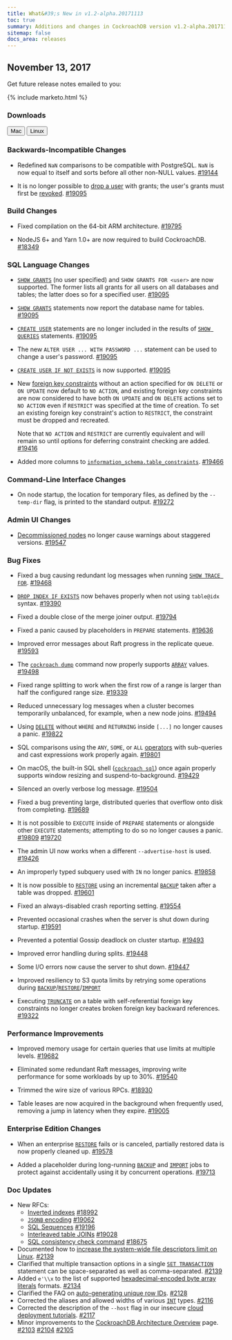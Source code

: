 ```yaml
---
title: What&#39;s New in v1.2-alpha.20171113
toc: true
summary: Additions and changes in CockroachDB version v1.2-alpha.20171113
sitemap: false
docs_area: releases 
---
```


## November 13, 2017

Get future release notes emailed to you:

{% include marketo.html %}

### Downloads

<div id="os-tabs" class="clearfix os-tabs_button-outline-primary">
    <a href="https://binaries.cockroachdb.com/cockroach-v1.2-alpha.20171113.darwin-10.9-amd64.tgz"><button id="mac" data-eventcategory="mac-binary-release-notes">Mac</button></a>
    <a href="https://binaries.cockroachdb.com/cockroach-v1.2-alpha.20171113.linux-amd64.tgz"><button id="linux" data-eventcategory="linux-binary-release-notes">Linux</button></a>
</div>

### Backwards-Incompatible Changes

- Redefined `NaN` comparisons to be compatible with PostgreSQL. `NaN` is now equal to itself and sorts before all other non-NULL values. [#19144](https://github.com/cockroachdb/cockroach/pull/19144)

- It is no longer possible to [drop a user](../v2.0/drop-user.html) with grants; the user's grants must first be [revoked](../v2.0/revoke.html). [#19095](https://github.com/cockroachdb/cockroach/pull/19095)

### Build Changes

- Fixed compilation on the 64-bit ARM architecture. [#19795](https://github.com/cockroachdb/cockroach/pull/19795)

- NodeJS 6+ and Yarn 1.0+ are now required to build CockroachDB. [#18349](https://github.com/cockroachdb/cockroach/pull/18349)

### SQL Language Changes

- [`SHOW GRANTS`](../v2.0/show-grants.html) (no user specified) and `SHOW GRANTS FOR <user>` are now supported. The former lists all grants for all users on all databases and tables; the latter does so for a specified user. [#19095](https://github.com/cockroachdb/cockroach/pull/19095)

- [`SHOW GRANTS`](../v2.0/show-grants.html) statements now report the database name for tables. [#19095](https://github.com/cockroachdb/cockroach/pull/19095)

- [`CREATE USER`](../v2.0/create-user.html) statements are no longer included in the results of [`SHOW QUERIES`](../v2.0/show-queries.html) statements. [#19095](https://github.com/cockroachdb/cockroach/pull/19095)

- The new `ALTER USER ... WITH PASSWORD ...` statement can be used to change a user's password. [#19095](https://github.com/cockroachdb/cockroach/pull/19095)

- [`CREATE USER IF NOT EXISTS`](../v2.0/create-user.html) is now supported. [#19095](https://github.com/cockroachdb/cockroach/pull/19095)

- New [foreign key constraints](../v2.0/foreign-key.html) without an action specified for `ON DELETE` or `ON UPDATE` now default to `NO ACTION`, and existing foreign key constraints are now considered to have both `ON UPDATE` and `ON DELETE` actions set to `NO ACTION` even if `RESTRICT` was specified at the time of creation. To set an existing foreign key constraint's action to `RESTRICT`, the constraint must be dropped and recreated.

    Note that `NO ACTION` and `RESTRICT` are currently equivalent and will remain so until options for deferring constraint checking are added. [#19416](https://github.com/cockroachdb/cockroach/pull/19416)

- Added more columns to [`information_schema.table_constraints`](../v2.0/information-schema.html#table_constraints). [#19466](https://github.com/cockroachdb/cockroach/pull/19466)

### Command-Line Interface Changes

- On node startup, the location for temporary files, as defined by the `--temp-dir` flag, is printed to the standard output. [#19272](https://github.com/cockroachdb/cockroach/pull/19272)

### Admin UI Changes

- [Decommissioned nodes](../v2.0/remove-nodes.html) no longer cause warnings about staggered versions. [#19547](https://github.com/cockroachdb/cockroach/pull/19547)

### Bug Fixes

- Fixed a bug causing redundant log messages when running [`SHOW TRACE FOR`](../v2.0/show-trace.html). [#19468](https://github.com/cockroachdb/cockroach/pull/19468)

- [`DROP INDEX IF EXISTS`](../v2.0/drop-index.html) now behaves properly when not using `table@idx` syntax. [#19390](https://github.com/cockroachdb/cockroach/pull/19390)

- Fixed a double close of the merge joiner output. [#19794](https://github.com/cockroachdb/cockroach/pull/19794)

- Fixed a panic caused by placeholders in `PREPARE` statements. [#19636](https://github.com/cockroachdb/cockroach/pull/19636)

- Improved error messages about Raft progress in the replicate queue. [#19593](https://github.com/cockroachdb/cockroach/pull/19593)

- The [`cockroach dump`](../v2.0/sql-dump.html) command now properly supports [`ARRAY`](../v2.0/array.html) values. [#19498](https://github.com/cockroachdb/cockroach/pull/19498)

- Fixed range splitting to work when the first row of a range is larger than half the configured range size. [#19339](https://github.com/cockroachdb/cockroach/pull/19339)

- Reduced unnecessary log messages when a cluster becomes temporarily unbalanced, for example, when a new node joins. [#19494](https://github.com/cockroachdb/cockroach/pull/19494)

- Using [`DELETE`](../v2.0/delete.html) without `WHERE` and `RETURNING` inside `[...]` no longer causes a panic. [#19822](https://github.com/cockroachdb/cockroach/pull/19822)

- SQL comparisons using the `ANY`, `SOME`, or `ALL` [operators](../v2.0/functions-and-operators.html#operators) with sub-queries and cast expressions work properly again. [#19801](https://github.com/cockroachdb/cockroach/pull/19801)

- On macOS, the built-in SQL shell ([`cockroach sql`](../v2.0/use-the-built-in-sql-client.html)) once again properly supports window resizing and suspend-to-background. [#19429](https://github.com/cockroachdb/cockroach/pull/19429)

- Silenced an overly verbose log message. [#19504](https://github.com/cockroachdb/cockroach/pull/19504)

- Fixed a bug preventing large, distributed queries that overflow onto disk from completing. [#19689](https://github.com/cockroachdb/cockroach/pull/19689)

- It is not possible to `EXECUTE` inside of `PREPARE` statements or alongside other `EXECUTE` statements; attempting to do so no longer causes a panic. [#19809](https://github.com/cockroachdb/cockroach/pull/19809) [#19720](https://github.com/cockroachdb/cockroach/pull/19720)

- The admin UI now works when a different `--advertise-host` is used. [#19426](https://github.com/cockroachdb/cockroach/pull/19426)

- An improperly typed subquery used with `IN` no longer panics. [#19858](https://github.com/cockroachdb/cockroach/pull/19858)

- It is now possible to [`RESTORE`](../v2.0/restore.html) using an incremental [`BACKUP`](../v2.0/backup.html) taken after a table was dropped. [#19601](https://github.com/cockroachdb/cockroach/pull/19601)

- Fixed an always-disabled crash reporting setting. [#19554](https://github.com/cockroachdb/cockroach/pull/19554)

- Prevented occasional crashes when the server is shut down during startup. [#19591](https://github.com/cockroachdb/cockroach/pull/19591)

- Prevented a potential Gossip deadlock on cluster startup. [#19493](https://github.com/cockroachdb/cockroach/pull/19493)

- Improved error handling during splits. [#19448](https://github.com/cockroachdb/cockroach/pull/19448)

- Some I/O errors now cause the server to shut down. [#19447](https://github.com/cockroachdb/cockroach/pull/19447)

- Improved resiliency to S3 quota limits by retrying some operations during [`BACKUP`](../v2.0/backup.html)/[`RESTORE`](../v2.0/restore.html)/[`IMPORT`](../v2.0/import.html)

- Executing [`TRUNCATE`](../v2.0/truncate.html) on a table with self-referential foreign key constraints no longer creates broken foreign key backward references. [#19322](https://github.com/cockroachdb/cockroach/issues/19322)

### Performance Improvements

- Improved memory usage for certain queries that use limits at multiple levels. [#19682](https://github.com/cockroachdb/cockroach/pull/19682)

- Eliminated some redundant Raft messages, improving write performance for some workloads by up to 30%. [#19540](https://github.com/cockroachdb/cockroach/pull/19540)

- Trimmed the wire size of various RPCs. [#18930](https://github.com/cockroachdb/cockroach/pull/18930)

- Table leases are now acquired in the background when frequently used, removing a jump in latency when they expire. [#19005](https://github.com/cockroachdb/cockroach/pull/19005)

### Enterprise Edition Changes

-  When an enterprise [`RESTORE`](../v2.0/restore.html) fails or is canceled, partially restored data is now properly cleaned up. [#19578](https://github.com/cockroachdb/cockroach/pull/19578)

- Added a placeholder during long-running [`BACKUP`](../v2.0/backup.html) and [`IMPORT`](../v2.0/import.html) jobs to protect against accidentally using it by concurrent operations. [#19713](https://github.com/cockroachdb/cockroach/pull/19713)

### Doc Updates

- New RFCs:
    - [Inverted indexes](https://github.com/cockroachdb/cockroach/blob/master/docs/RFCS/20171020_inverted_indexes.md) [#18992](https://github.com/cockroachdb/cockroach/pull/18992)
    - [`JSONB` encoding](https://github.com/cockroachdb/cockroach/blob/master/docs/RFCS/20171005_jsonb_encoding.md) [#19062](https://github.com/cockroachdb/cockroach/pull/19062)
    - [SQL Sequences](https://github.com/cockroachdb/cockroach/blob/master/docs/RFCS/20171102_sql_sequences.md) [#19196](https://github.com/cockroachdb/cockroach/pull/19196)
    - [Interleaved table JOINs](https://github.com/cockroachdb/cockroach/blob/master/docs/RFCS/20171025_interleaved_table_joins.md) [#19028](https://github.com/cockroachdb/cockroach/pull/19028)
    - [SQL consistency check command](https://github.com/cockroachdb/cockroach/blob/master/docs/RFCS/20171025_scrub_sql_consistency_check_command.md) [#18675](https://github.com/cockroachdb/cockroach/pull/18675)
- Documented how to [increase the system-wide file descriptors limit on Linux](../v2.0/recommended-production-settings.html#file-descriptors-limit). [#2139](https://github.com/cockroachdb/docs/pull/2139)
- Clarified that multiple transaction options in a single [`SET TRANSACTION`](../v2.0/set-transaction.html#set-isolation-priority) statement can be space-separated as well as comma-separated. [#2139](https://github.com/cockroachdb/docs/pull/2139)
- Added `e'\\x` to the list of supported [hexadecimal-encoded byte array literals](../v2.0/sql-constants.html#hexadecimal-encoded-byte-array-literals) formats. [#2134](https://github.com/cockroachdb/docs/pull/2134)
- Clarified the FAQ on [auto-generating unique row IDs](../v2.0/sql-faqs.html#how-do-i-auto-generate-unique-row-ids-in-cockroachdb). [#2128](https://github.com/cockroachdb/docs/pull/2128)
- Corrected the aliases and allowed widths of various [`INT`](../v1.1/int.html) types. [#2116](https://github.com/cockroachdb/docs/pull/2116)
- Corrected the description of the `--host` flag in our insecure [cloud deployment tutorials](../v1.1/manual-deployment.html). [#2117](https://github.com/cockroachdb/docs/pull/2117)
- Minor improvements to the [CockroachDB Architecture Overview](../v1.1/architecture/overview.html) page. [#2103](https://github.com/cockroachdb/docs/pull/2103) [#2104](https://github.com/cockroachdb/docs/pull/2104) [#2105](https://github.com/cockroachdb/docs/pull/2105)
